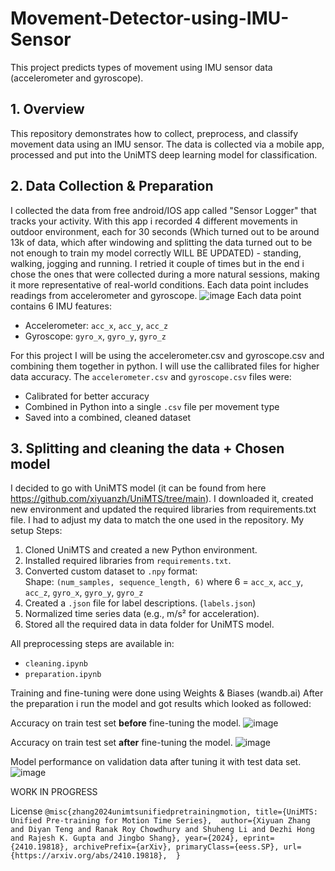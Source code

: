 # Movement-Detector-using-IMU-Sensor
This project predicts types of movement using IMU sensor data (accelerometer and gyroscope).

## 1. Overview
This repository demonstrates how to collect, preprocess, and classify movement data using an IMU sensor. The data is collected via a mobile app, processed and put into the UniMTS deep learning model for classification.

## 2. Data Collection & Preparation
I collected the data from free android/IOS app called "Sensor Logger" that tracks your activity. With this app i recorded 4 different movements in outdoor environment, each for 30 seconds (Which turned out to be around 13k of data, which after windowing and splitting the data turned out to be not enough to train my model correctly WILL BE UPDATED) - standing, walking, jogging and running. I retried it couple of times but in the end i chose the ones that were collected during a more natural sessions, making it more representative of real-world conditions.
Each data point includes readings from accelerometer and gyroscope.
![image](https://github.com/user-attachments/assets/29eadee0-1518-4a28-a6f1-afee65f6ff6b)
Each data point contains 6 IMU features:
- Accelerometer: `acc_x`, `acc_y`, `acc_z`
- Gyroscope: `gyro_x`, `gyro_y`, `gyro_z`

  
For this project I will be using the accelerometer.csv and gyroscope.csv and combining them together in python. I will use the callibrated files for higher data accuracy. 
The `accelerometer.csv` and `gyroscope.csv` files were:
- Calibrated for better accuracy
- Combined in Python into a single `.csv` file per movement type
- Saved into a combined, cleaned dataset
  
## 3. Splitting and cleaning the data + Chosen model
I decided to go with UniMTS model (it can be found from here https://github.com/xiyuanzh/UniMTS/tree/main). I downloaded it, created new environment and updated the required libraries from requirements.txt file. 
I had to adjust my data to match the one used in the repository. 
My setup Steps:
1. Cloned UniMTS and created a new Python environment.
2. Installed required libraries from `requirements.txt`.
3. Converted custom dataset to `.npy` format:  
   Shape: `(num_samples, sequence_length, 6)` where 6 = `acc_x`, `acc_y`, `acc_z`, `gyro_x`, `gyro_y`, `gyro_z`
4. Created a `.json` file for label descriptions. (`labels.json`)
5. Normalized time series data (e.g., m/s² for acceleration).
6. Stored all the required data in data folder for UniMTS model.

All preprocessing steps are available in:
- `cleaning.ipynb`
- `preparation.ipynb`

Training and fine-tuning were done using Weights & Biases (wandb.ai)
After the preparation i run the model and got results which looked as followed:

Accuracy on train test set **before** fine-tuning the model.
![image](https://github.com/user-attachments/assets/9833fa1a-24a3-4a35-9732-11e4599a5933)

Accuracy on train test set **after** fine-tuning the model.
![image](https://github.com/user-attachments/assets/6c615a72-b57c-47a8-b5fc-7ca5309231df)

Model performance on validation data after tuning it with test data set.
![image](https://github.com/user-attachments/assets/b680db23-bc68-4fe4-bb89-57faf33e733c)


WORK IN PROGRESS

License
`@misc{zhang2024unimtsunifiedpretrainingmotion,
      title={UniMTS: Unified Pre-training for Motion Time Series}, 
      author={Xiyuan Zhang and Diyan Teng and Ranak Roy Chowdhury and Shuheng Li and Dezhi Hong and Rajesh K. Gupta and Jingbo Shang},
      year={2024},
      eprint={2410.19818},
      archivePrefix={arXiv},
      primaryClass={eess.SP},
      url={https://arxiv.org/abs/2410.19818}, 
}`
